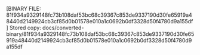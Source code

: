 [BINARY FILE: 81f934a9329148fc73b108daf53bc68c39367c853de9337190d30fe65919a48440d2149924cb3cf85d0b01578e010a1c0692b0df3328d50f4780d9a155df]
Stored copy: docs/converted-binary/81f934a9329148fc73b108daf53bc68c39367c853de9337190d30fe65919a48440d2149924cb3cf85d0b01578e010a1c0692b0df3328d50f4780d9a155df
